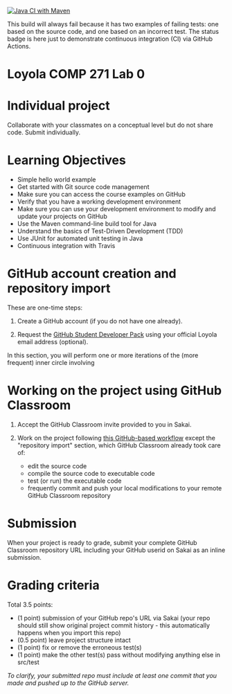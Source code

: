 [![Java CI with Maven](https://github.com/LoyolaChicagoCode/cs2-lab0-hello-java/actions/workflows/maven.yml/badge.svg)](https://github.com/LoyolaChicagoCode/cs2-lab0-hello-java/actions/workflows/maven.yml)

This build will always fail because it has two examples of failing tests:
one based on the source code, and one based on an incorrect test.
The status badge is here just to demonstrate continuous integration (CI) via GitHub Actions.

# Loyola COMP 271 Lab 0

# Individual project

Collaborate with your classmates on a conceptual level but do not share code.
Submit individually.

# Learning Objectives

* Simple hello world example
* Get started with Git source code management
* Make sure you can access the course examples on GitHub
* Verify that you have a working development environment
* Make sure you can use your development environment to modify and update your projects on GitHub
* Use the Maven command-line build tool for Java
* Understand the basics of Test-Driven Development (TDD)
* Use JUnit for automated unit testing in Java
* Continuous integration with Travis

# GitHub account creation and repository import

These are one-time steps:

1. Create a GitHub account (if you do not have one already).

1. Request the [GitHub Student Developer Pack](https://education.github.com/pack/join) using your official Loyola email address (optional).

In this section, you will perform one or more iterations of the (more frequent) inner circle involving

# Working on the project using GitHub Classroom

1. Accept the GitHub Classroom invite provided to you in Sakai.

1. Work on the project following [this GitHub-based workflow](https://gist.github.com/klaeufer/869ed974791256297049dee2dd920414) except the "repository import" section, which GitHub Classroom already took care of:

    - edit the source code
    - compile the source code to executable code
    - test (or run) the executable code
    - frequently commit and push your local modifications to your remote GitHub Classroom repository

# Submission

When your project is ready to grade, submit your complete GitHub Classroom repository URL including your GitHub userid on Sakai as an inline submission. 

# Grading criteria

Total 3.5 points:

- (1 point) submission of your GitHub repo's URL via Sakai (your repo should still show original project commit history - this automatically happens when you import this repo)
- (0.5 point) leave project structure intact
- (1 point) fix or remove the erroneous test(s)
- (1 point) make the other test(s) pass without modifying anything else in src/test

*To clarify, your submitted repo must include at least one commit that you made and pushed up to the GitHub server.*
